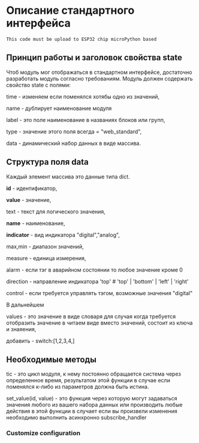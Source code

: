 # Описание стандартного интерфейса

```
This code must be upload to ESP32 chip microPython based 
```

## Принцип работы и заголовок свойства state

Чтоб модуль мог отображаться в стандартном интерфейсе, достаточно разработать модуль согласно требованиям.
Модуль должен содержать свойство state с полями:

time - изменяем если поменялся хотябы одно из значений,

name - дублирует наименование модуля

label - это поле наименование в названиях блоков или групп,

type - значение этого поля всегда = "web_standard",

data - динамический набор данных в виде массива.



## Структура поля data


Каждый элемент массива это данные типа dict.

**id** - идентификатор,

**value** - значение,

text - текст для логического значения,

**name** - наименование,

**indicator** - вид индикатора "digital","analog",

max,min - диапазон значений,

measure - единица измерения,

alarm - если тэг в аварийном состоянии то любое значение кроме 0

direction - направление индикатора 'top'  # 'top' | 'bottom' | 'left' | 'right'

control - если требуется управлять тэгом, возможные значения "digital" 


В дальнейшем

values - это значение в виде словаря для случая когда требуется отобразить значение в
 читаем виде вместо значений, состоит из ключа и знаяения,

добавить - switch:[1,2,3,4,] 



## Необходимые методы

tic - это цикл модуля, к нему постоянно обращается система через определенное время,
 результатом этой функции в случае если поменялся к-либо из параметров должна быть истина.

set_value(id, value) - это функция через которую могут задаваться значения любого из
 вашего набора данных или производить любые действия
 в этой функции в случает если вы произвели изменения необходимо выполнить асинхронно subscribe_handler


### Customize configuration

